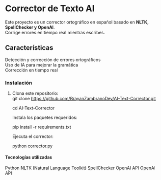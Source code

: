 # Corrector de Texto AI 
Este proyecto es un corrector ortográfico en español basado en **NLTK, SpellChecker y OpenAI**.  
Corrige errores en tiempo real mientras escribes.  
## Características  
 Detección y corrección de errores ortográficos  
 Uso de IA para mejorar la gramática  
 Corrección en tiempo real  
  ### Instalación  
1. Clona este repositorio:  
  git clone https://github.com/BrayanZambranoDev/AI-Text-Corrector.git

   cd AI-Text-Corrector

    Instala los paquetes requeridos:
   
    pip install -r requirements.txt
   
     Ejecuta el corrector:
   
     python corrector.py
  #### Tecnologías utilizadas
   Python 
   NLTK (Natural Language Toolkit)
   SpellChecker
   OpenAI API
   OpenAI API
